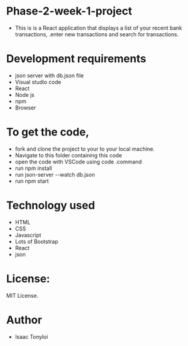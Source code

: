 
# Phase-2-week-1-project
- This is is a React application that displays a list of your recent bank transactions, .enter new transactions and search for transactions.

# Development requirements
- json server with db.json file
- Visual studio code
- React 
- Node js
- npm 
- Browser


# To get the code,

- fork and clone the project to your to your local machine.
- Navigate to this folder containing this code 
- open the code with VSCode using code .command
- run npm install
- run json-server --watch db.json
- run npm start
   
 
# Technology used
- HTML
- CSS
- Javascript
- Lots of Bootstrap
- React
- json




# License:
MIT License.

# Author
- Isaac Tonyloi
